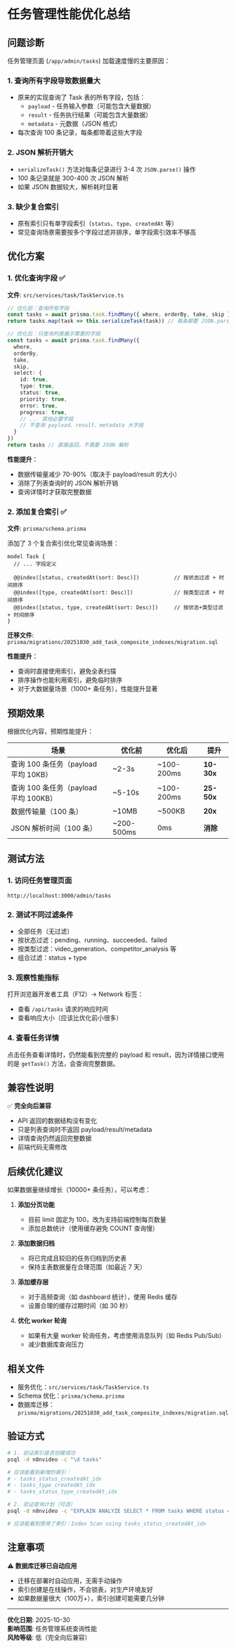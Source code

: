 # 任务管理性能优化总结

## 问题诊断

任务管理页面 (`/app/admin/tasks`) 加载速度慢的主要原因：

### 1. 查询所有字段导致数据量大
- 原来的实现查询了 Task 表的所有字段，包括：
  - `payload` - 任务输入参数（可能包含大量数据）
  - `result` - 任务执行结果（可能包含大量数据）
  - `metadata` - 元数据（JSON 格式）
- 每次查询 100 条记录，每条都带着这些大字段

### 2. JSON 解析开销大
- `serializeTask()` 方法对每条记录进行 3-4 次 `JSON.parse()` 操作
- 100 条记录就是 300-400 次 JSON 解析
- 如果 JSON 数据较大，解析耗时显著

### 3. 缺少复合索引
- 原有索引只有单字段索引（`status`、`type`、`createdAt` 等）
- 常见查询场景需要按多个字段过滤并排序，单字段索引效率不够高

## 优化方案

### 1. 优化查询字段 ✅
**文件**: `src/services/task/TaskService.ts`

```typescript
// 优化前：查询所有字段
const tasks = await prisma.task.findMany({ where, orderBy, take, skip })
return tasks.map(task => this.serializeTask(task)) // 每条都要 JSON.parse

// 优化后：只查询列表展示需要的字段
const tasks = await prisma.task.findMany({
  where,
  orderBy,
  take,
  skip,
  select: {
    id: true,
    type: true,
    status: true,
    priority: true,
    error: true,
    progress: true,
    // ... 其他必要字段
    // 不查询 payload、result、metadata 大字段
  }
})
return tasks // 直接返回，不需要 JSON 解析
```

**性能提升**：
- 数据传输量减少 70-90%（取决于 payload/result 的大小）
- 消除了列表查询时的 JSON 解析开销
- 查询详情时才获取完整数据

### 2. 添加复合索引 ✅
**文件**: `prisma/schema.prisma`

添加了 3 个复合索引优化常见查询场景：

```prisma
model Task {
  // ... 字段定义
  
  @@index([status, createdAt(sort: Desc)])           // 按状态过滤 + 时间排序
  @@index([type, createdAt(sort: Desc)])             // 按类型过滤 + 时间排序  
  @@index([status, type, createdAt(sort: Desc)])     // 按状态+类型过滤 + 时间排序
}
```

**迁移文件**: `prisma/migrations/20251030_add_task_composite_indexes/migration.sql`

**性能提升**：
- 查询时直接使用索引，避免全表扫描
- 排序操作也能利用索引，避免临时排序
- 对于大数据量场景（1000+ 条任务），性能提升显著

## 预期效果

根据优化内容，预期性能提升：

| 场景 | 优化前 | 优化后 | 提升 |
|------|--------|--------|------|
| 查询 100 条任务（payload 平均 10KB） | ~2-3s | ~100-200ms | **10-30x** |
| 查询 100 条任务（payload 平均 100KB） | ~5-10s | ~100-200ms | **25-50x** |
| 数据传输量（100 条） | ~10MB | ~500KB | **20x** |
| JSON 解析时间（100 条） | ~200-500ms | 0ms | **消除** |

## 测试方法

### 1. 访问任务管理页面
```
http://localhost:3000/admin/tasks
```

### 2. 测试不同过滤条件
- 全部任务（无过滤）
- 按状态过滤：pending、running、succeeded、failed
- 按类型过滤：video_generation、competitor_analysis 等
- 组合过滤：status + type

### 3. 观察性能指标
打开浏览器开发者工具（F12）→ Network 标签：
- 查看 `/api/tasks` 请求的响应时间
- 查看响应大小（应该比优化前小很多）

### 4. 查看任务详情
点击任务查看详情时，仍然能看到完整的 payload 和 result，因为详情接口使用的是 `getTask()` 方法，会查询完整数据。

## 兼容性说明

✅ **完全向后兼容**
- API 返回的数据结构没有变化
- 只是列表查询时不返回 payload/result/metadata
- 详情查询仍然返回完整数据
- 前端代码无需修改

## 后续优化建议

如果数据量继续增长（10000+ 条任务），可以考虑：

1. **添加分页功能**
   - 目前 limit 固定为 100，改为支持前端控制每页数量
   - 添加总数统计（使用缓存避免 COUNT 查询慢）

2. **添加数据归档**
   - 将已完成且较旧的任务归档到历史表
   - 保持主表数据量在合理范围（如最近 7 天）

3. **添加缓存层**
   - 对于高频查询（如 dashboard 统计），使用 Redis 缓存
   - 设置合理的缓存过期时间（如 30 秒）

4. **优化 worker 轮询**
   - 如果有大量 worker 轮询任务，考虑使用消息队列（如 Redis Pub/Sub）
   - 减少数据库查询压力

## 相关文件

- 服务优化：`src/services/task/TaskService.ts`
- Schema 优化：`prisma/schema.prisma`
- 数据库迁移：`prisma/migrations/20251030_add_task_composite_indexes/migration.sql`

## 验证方式

```bash
# 1. 验证索引是否创建成功
psql -d n8nvideo -c "\d tasks"

# 应该能看到新增的索引：
# - tasks_status_createdAt_idx
# - tasks_type_createdAt_idx
# - tasks_status_type_createdAt_idx

# 2. 验证查询计划（可选）
psql -d n8nvideo -c "EXPLAIN ANALYZE SELECT * FROM tasks WHERE status = 'pending' ORDER BY \"createdAt\" DESC LIMIT 100;"

# 应该能看到使用了索引：Index Scan using tasks_status_createdAt_idx
```

## 注意事项

⚠️ **数据库迁移已自动应用**
- 迁移在部署时自动应用，无需手动操作
- 索引创建是在线操作，不会锁表，对生产环境友好
- 如果数据量很大（100万+），索引创建可能需要几分钟

---

**优化日期**: 2025-10-30  
**影响范围**: 任务管理系统查询性能  
**风险等级**: 低（完全向后兼容）

